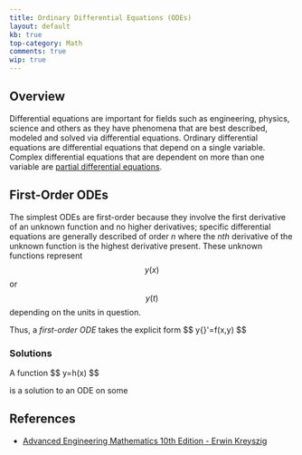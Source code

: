 ```yaml
---
title: Ordinary Differential Equations (ODEs)
layout: default
kb: true
top-category: Math
comments: true
wip: true
---
```


## Overview

Differential equations are important for fields such as engineering, physics, science and others as they have phenomena that are best described, modeled and solved via differential equations. Ordinary differential equations are differential equations that depend on a single variable. Complex differential equations that are dependent on more than one variable are [partial differential equations](pde).

## First-Order ODEs

The simplest ODEs are first-order because they involve the first derivative of an unknown function and no higher derivatives; specific differential equations are generally described of order _n_ where the _nth_ derivative of the unknown function is the highest derivative present. These unknown functions represent $$ y(x) $$ or $$ y(t) $$ depending on the units in question.

Thus, a _first-order ODE_ takes the explicit form
\$\$ y{}'=f(x,y) $$

### Solutions

A function \$\$ y=h(x) $$

is a solution to an ODE on some 

## References

* [Advanced Engineering Mathematics 10th Edition - Erwin Kreyszig](https://www.amazon.com/Advanced-Engineering-Mathematics-Enhanced-eText/dp/0470458364)
